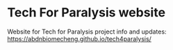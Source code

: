 # Tech For Paralysis website

Website for Tech for Paralysis project info and updates: <https://abdnbiomecheng.github.io/tech4paralysis/>

